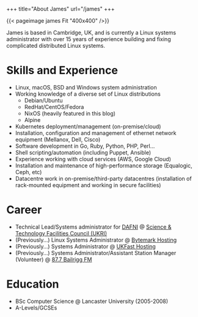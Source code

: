 +++
title="About James"
url="/james"
+++

{{< pageimage james Fit "400x400" />}}

James is based in Cambridge, UK, and is currently a Linux systems administrator
with over 15 years of experience building and fixing complicated distributed
Linux systems.

# Skills and Experience

- Linux, macOS, BSD and Windows system administration
- Working knowledge of a diverse set of Linux distributions
  - Debian/Ubuntu
  - RedHat/CentOS/Fedora
  - NixOS (heavily featured in this blog)
  - Alpine
- Kubernetes deployment/management (on-premise/cloud)
- Installation, configuration and management of ethernet network equipment (Mellanox, Dell,
  Cisco)
- Software development in Go, Ruby, Python, PHP, Perl…
- Shell scripting/automation (including Puppet, Ansible)
- Experience working with cloud services (AWS, Google Cloud)
- Installation and maintenance of high-performance storage (Equalogic, Ceph, etc)
- Datacentre work in on-premise/third-party datacentres (installation of
  rack-mounted equipment and working in secure facilities)

# Career

- Technical Lead/Systems administrator for [DAFNI](https://dafni.ac.uk) @ [Science & Technology Facilities Council (UKRI)](https://www.ukri.org)
- (Previously…) Linux Systems Administrator @ [Bytemark Hosting](https://bytemark.co.uk)
- (Previously…) Systems Administrator @ [UKFast Hosting](https://ukfast.co.uk)
- (Previously…) Systems Administrator/Assistant Station Manager
  (Volunteer) @ [87.7 Bailrigg FM](https://bailriggfm.co.uk)

# Education

- BSc Computer Science @ Lancaster University (2005-2008)
- A-Levels/GCSEs
